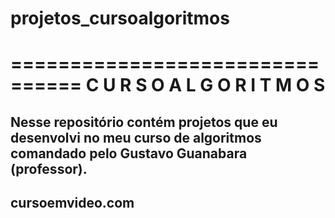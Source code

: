 # projetos_cursoalgoritmos
================================
 C U R S O  A L G O R I T M O S
================================
Nesse repositório contém projetos 
que eu desenvolvi no meu curso de
algoritmos comandado pelo Gustavo 
Guanabara (professor).
---------------------------------
cursoemvideo.com
-----------------
